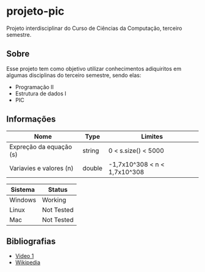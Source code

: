 # projeto-pic
Projeto interdisciplinar do Curso de Ciências da Computação, terceiro semestre. 

## Sobre
Esse projeto tem como objetivo utilizar conhecimentos adiquiritos em algumas disciplinas do terceiro semestre, sendo elas:
* Programação II
* Estrutura de dados I
* PIC

## Informações

|Nome|Type|Limites|
|--|--|--|
|Expreção da equação (s) | string | 0 < s.size() < 5000|
|Variavies e valores (n) | double | -1,7x10^308 < n < 1,7x10^308|

|Sistema|Status|
|--|--|
|Windows|Working|
|Linux|Not Tested|
|Mac|Not Tested| 

## Bibliografias
* [Video 1](https://www.youtube.com/watch?v=LQ-iW8jm6Mk)
* [Wikipedia](https://en.wikipedia.org/wiki/Reverse_Polish_notation)
